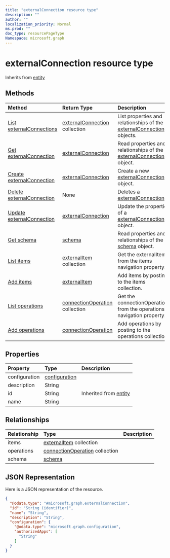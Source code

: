 ```yaml
---
title: "externalConnection resource type"
description: ""
author: ""
localization_priority: Normal
ms.prod: ""
doc_type: resourcePageType
Namespace: microsoft.graph
---
```



# externalConnection resource type




Inherits from [entity](../resources/entity.md)

## Methods
|Method|Return Type|Description|
|:---|:---|:---|
|[List externalConnections](../api/externalconnection-list.md)|[externalConnection](../resources/externalConnection.md) collection|List properties and relationships of the [externalConnection](../resources/externalconnection.md) objects.|
|[Get externalConnection](../api/externalconnection-get.md)|[externalConnection](../resources/externalConnection.md)|Read properties and relationships of the [externalConnection](../resources/externalconnection.md) object.|
|[Create externalConnection](../api/externalconnection-post-connections.md)|[externalConnection](../resources/externalConnection.md)|Create a new [externalConnection](../resources/externalconnection.md) object.|
|[Delete externalConnection](../api/externalconnection-delete.md)|None|Deletes a [externalConnection](../resources/externalconnection.md).|
|[Update externalConnection](../api/externalconnection-update.md)|[externalConnection](../resources/externalConnection.md)|Update the properties of a [externalConnection](../resources/externalconnection.md) object.|
|[Get schema](../api/schema-get.md)|[schema](../resources/schema.md)|Read properties and relationships of the [schema](../resources/schema.md) object.|
|[List items](../api/externalconnection-list-items.md)|[externalItem](../resources/externalItem.md) collection|Get the externalItems from the items navigation property.|
|[Add items](../api/externalconnection-post-items.md)|[externalItem](../resources/externalItem.md)|Add items by posting to the items collection.|
|[List operations](../api/externalconnection-list-operations.md)|[connectionOperation](../resources/connectionOperation.md) collection|Get the connectionOperations from the operations navigation property.|
|[Add operations](../api/externalconnection-post-operations.md)|[connectionOperation](../resources/connectionOperation.md)|Add operations by posting to the operations collection.|

## Properties
|Property|Type|Description|
|:---|:---|:---|
|configuration|[configuration](../resources/configuration.md)||
|description|String||
|id|String| Inherited from [entity](../resources/entity.md)|
|name|String||

## Relationships
|Relationship|Type|Description|
|:---|:---|:---|
|items|[externalItem](../resources/externalItem.md) collection||
|operations|[connectionOperation](../resources/connectionOperation.md) collection||
|schema|[schema](../resources/schema.md)||

## JSON Representation
Here is a JSON representation of the resource.
<!-- {
  "blockType": "resource",
  "keyProperty": "id",
  "@odata.type": "microsoft.graph.externalConnection",
  "baseType": "microsoft.graph.entity",
  "openType": false
}
-->
``` json
{
  "@odata.type": "#microsoft.graph.externalConnection",
  "id": "String (identifier)",
  "name": "String",
  "description": "String",
  "configuration": {
    "@odata.type": "microsoft.graph.configuration",
    "authorizedApps": [
      "String"
    ]
  }
}
```

